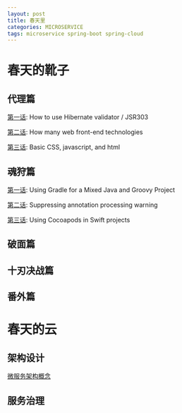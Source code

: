 ```yaml
---
layout: post
title: 春天里
categories: MICROSERVICE
tags: microservice spring-boot spring-cloud
---
```


# 春天的靴子

## 代理篇

[第一话](../0017): How to use Hibernate validator / JSR303 

[第二话](../0022): How many web front-end technologies

[第三话](../0023): Basic CSS, javascript, and html

## 魂狩篇

[第一话](../001C): Using Gradle for a Mixed Java and Groovy Project

[第二话](../001E): Suppressing annotation processing warning

[第三话](../0024): Using Cocoapods in Swift projects

## 破面篇

## 十刃决战篇

## 番外篇

# 春天的云

## 架构设计

[微服务架构概念](../0007)

## 服务治理


